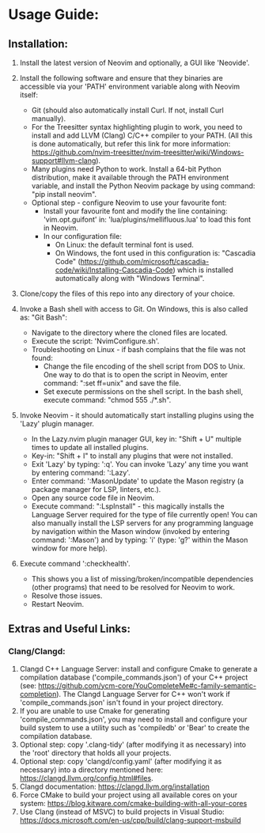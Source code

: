 # Usage Guide:

## Installation:

1. Install the latest version of Neovim and optionally, a GUI like 'Neovide'.

2. Install the following software and ensure that they binaries are accessible via your 'PATH' environment variable along with Neovim itself:
   * Git (should also automatically install Curl. If not, install Curl manually).
   * For the Treesitter syntax highlighting plugin to work, you need to install and add LLVM (Clang) C/C++ compiler to your PATH. (All this is done automatically, but refer this link for more information: https://github.com/nvim-treesitter/nvim-treesitter/wiki/Windows-support#llvm-clang).
   * Many plugins need Python to work. Install a 64-bit Python distribution, make it available through the PATH environment variable, and install the Python Neovim package by using command: "pip install neovim".
   * Optional step - configure Neovim to use your favourite font:
     * Install your favourite font and modify the line containing: 'vim.opt.guifont' in: 'lua/plugins/mellifluous.lua' to load this font in Neovim.
     * In our configuration file:
       * On Linux: the default terminal font is used.
       * On Windows, the font used in this configuration is: "Cascadia Code" (https://github.com/microsoft/cascadia-code/wiki/Installing-Cascadia-Code) which is installed automatically along with "Windows Terminal".

3. Clone/copy the files of this repo into any directory of your choice.

4. Invoke a Bash shell with access to Git. On Windows, this is also called as: "Git Bash":
   * Navigate to the directory where the cloned files are located.
   * Execute the script: 'NvimConfigure.sh'.
   * Troubleshooting on Linux - if bash complains that the file was not found:
     * Change the file encoding of the shell script from DOS to Unix. One way to do that is to open the script in Neovim, enter command: ":set ff=unix" and save the file.
     * Set execute permissions on the shell script. In the bash shell, execute command: "chmod 555 ./*.sh".

5. Invoke Neovim - it should automatically start installing plugins using the 'Lazy' plugin manager.
   * In the Lazy.nvim plugin manager GUI, key in: "Shift + U" multiple times to update all installed plugins.
   * Key-in: "Shift + I" to install any plugins that were not installed.
   * Exit 'Lazy' by typing: ':q'. You can invoke 'Lazy' any time you want by entering command: ':Lazy'.
   * Enter command: ':MasonUpdate' to update the Mason registry (a package manager for LSP, linters, etc.).
   * Open any source code file in Neovim.
   * Execute command: ":LspInstall" - this magically installs the Language Server required for the type of file currently open! You can also manually install the LSP servers for any programming language by navigation within the Mason window (invoked by entering command: ':Mason') and by typing: 'i' (type: 'g?' within the Mason window for more help).

6. Execute command ':checkhealth'.
   * This shows you a list of missing/broken/incompatible dependencies (other programs) that need to be resolved for Neovim to work.
   * Resolve those issues.
   * Restart Neovim.

## Extras and Useful Links:
### Clang/Clangd:

1. Clangd C++ Language Server: install and configure Cmake to generate a compilation database ('compile_commands.json') of your C++ project (see: https://github.com/ycm-core/YouCompleteMe#c-family-semantic-completion). The Clangd Language Server for C++ won't work if 'compile_commands.json' isn't found in your project directory.
2. If you are unable to use Cmake for generating 'compile_commands.json', you may need to install and configure your build system to use a utility such as 'compiledb' or 'Bear' to create the compilation database.
3. Optional step: copy '.clang-tidy' (after modifying it as necessary) into the 'root' directory that holds all your projects.
4. Optional step: copy 'clangd/config.yaml' (after modifying it as necessary) into a directory mentioned here: https://clangd.llvm.org/config.html#files.
5. Clangd documentation: https://clangd.llvm.org/installation
6. Force CMake to build your project using all available cores on your system: https://blog.kitware.com/cmake-building-with-all-your-cores
7. Use Clang (instead of MSVC) to build projects in Visual Studio: https://docs.microsoft.com/en-us/cpp/build/clang-support-msbuild
